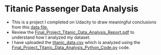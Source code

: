 # Titanic Passenger Data Analysis
* This is a project I completed on Udacity to draw meaningful conclusions from 
	this [data file.](https://www.kaggle.com/c/titanic/data) 
* Review the 
	[Final_Project_Titanic_Data_Analysis_Report.pdf](Titanic_Passenger_Data_Analysis/Final_Project_Titanic_Data_Analysis_Report.pdf) 
	to understand how I analyzed my dataset.
* I have uploaded the [titanic_data.csv](Titanic_Passenger_Data_Analysis/titanic_data.csv) which is analyzed using the 
	[Final_Project_Titanic_Data_Analysis_Python_Code.py](Titanic_Passenger_Data_Analysis/Final_Project_Titanic_Data_Analysis_Python_Code.py)
	code.